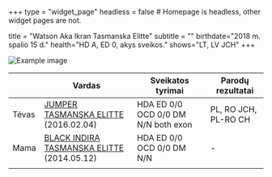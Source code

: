 +++
type = "widget_page"
headless = false  # Homepage is headless, other widget pages are not.

title = "Watson Aka Ikran Tasmanska Elitte" 
subtitle = ""
birthdate="2018 m. spalio 15 d."
health="HD A, ED 0, akys sveikos."
shows="LT, LV JCH"
+++

![Example image](/img/watson.jpg)

|     | Vardas           | Sveikatos tyrimai      |Parodų rezultatai      |
|-----|------------|-------|------|
|Tėvas|[JUMPER TASMANSKA ELITTE](#gallery-gallery-11) (2016.02.04)|HDA ED 0/0 OCD 0/0 DM N/N both exon|PL, RO JCH, PL-RO CH|        
|Mama|[BLACK INDIRA TASMANSKA ELITTE](#gallery-gallery-10) (2014.05.12)|HDA ED 0/0 OCD 0/0 DM N/N|-| 
||
